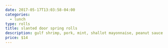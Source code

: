 ```yaml
---
date: 2017-05-17T13:03:58-04:00
categories:
  - lunch
type: rolls
title: slanted door spring rolls
description: gulf shrimp, pork, mint, shallot mayonnaise, peanut sauce
price: $14
---
```


